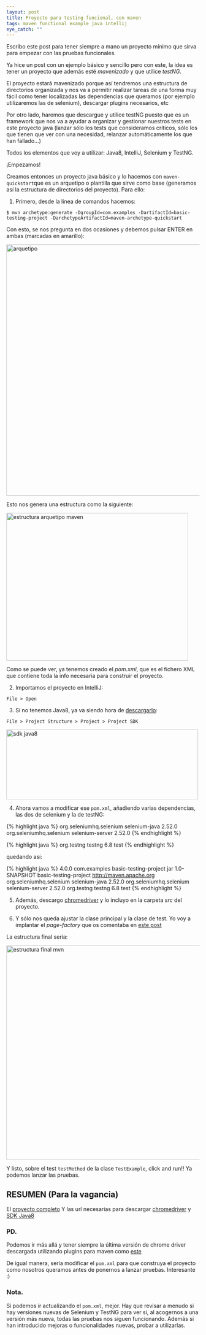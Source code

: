 ```yaml
---
layout: post
title: Proyecto para testing funcional, con maven
tags: maven functional example java intellij
eye_catch: ""
---
```


Escribo este post para tener siempre a mano un proyecto mínimo que sirva para empezar con las pruebas funcionales.

Ya hice un post con un ejemplo básico y sencillo pero con este, la idea es tener un proyecto que además 
esté *mavenizado* y que utilice *testNG*.

El proyecto estará mavenizado porque así tendremos una estructura de directorios organizada y nos va a permitir 
realizar tareas de una forma muy fácil como tener localizadas las dependencias que queramos 
(por ejemplo utilizaremos las de selenium), descargar plugins necesarios, etc

Por otro lado, haremos que descargue y utilice testNG puesto que es un framework que nos va a ayudar a organizar 
y gestionar nuestros tests en este proyecto java (lanzar sólo los tests que consideramos críticos, 
sólo los que tienen que ver con una necesidad, relanzar automáticamente los que han fallado...)

Todos los elementos que voy a utilizar: Java8, IntelliJ, Selenium y TestNG.

¡Empezamos!

Creamos entonces un proyecto java básico y lo hacemos con `maven-quickstart`que es un arquetipo o plantilla 
que sirve como base (generamos así la estructura de directorios del proyecto). Para ello:

1. Primero, desde la linea de comandos hacemos:

```
$ mvn archetype:generate -DgroupId=com.examples -DartifactId=basic-testing-project -DarchetypeArtifactId=maven-archetype-quickstart
```

Con esto, se nos pregunta en dos ocasiones y debemos pulsar ENTER en ambas (marcadas en amarillo):

<a data-flickr-embed="true"  href="https://www.flickr.com/photos/135417629@N05/26139694431/in/dateposted-public/" title="arquetipo"><img src="https://farm2.staticflickr.com/1682/26139694431_bb8a5e2b42_b.jpg" width="1017" height="655" alt="arquetipo"></a><script async src="//embedr.flickr.com/assets/client-code.js" charset="utf-8"></script>

Esto nos genera una estructura como la siguiente:

<a data-flickr-embed="true"  href="https://www.flickr.com/photos/135417629@N05/26180120586/in/dateposted-public/" title="estructura arquetipo maven"><img src="https://farm2.staticflickr.com/1594/26180120586_38ea896651.jpg" width="474" height="385" alt="estructura arquetipo maven"></a><script async src="//embedr.flickr.com/assets/client-code.js" charset="utf-8"></script>

Como se puede ver, ya tenemos creado el _pom.xml_, que es el fichero XML que contiene toda la info necesaria para construir el proyecto.

2.  Importamos el proyecto en IntelliJ:

```
File > Open
```

3.  Si no tenemos Java8, ya va siendo hora de [descargarlo](http://www.oracle.com/technetwork/java/javase/downloads/jdk8-downloads-2133151.html):

```
File > Project Structure > Project > Project SDK
```

<a data-flickr-embed="true"  href="https://www.flickr.com/photos/135417629@N05/26113643532/in/dateposted-public/" title="sdk java8"><img src="https://farm2.staticflickr.com/1617/26113643532_7ff22e6c3b.jpg" width="500" height="182" alt="sdk java8"></a><script async src="//embedr.flickr.com/assets/client-code.js" charset="utf-8"></script>

4.  Ahora vamos a modificar ese `pom.xml`, añadiendo varias dependencias, las dos de selenium y la de testNG:
      
{% highlight java %}
<dependency>
      <groupId>org.seleniumhq.selenium</groupId>
      <artifactId>selenium-java</artifactId>
      <version>2.52.0</version>
</dependency>
<dependency>
      <groupId>org.seleniumhq.selenium</groupId>
      <artifactId>selenium-server</artifactId>
      <version>2.52.0</version>
</dependency>
{% endhighlight %}

{% highlight java %}
<dependency>
      <groupId>org.testng</groupId>
      <artifactId>testng</artifactId>
      <version>6.8</version>
      <scope>test</scope>
</dependency>
{% endhighlight %}

quedando así:

{% highlight java %}
<project xmlns="http://maven.apache.org/POM/4.0.0" xmlns:xsi="http://www.w3.org/2001/XMLSchema-instance"
  xsi:schemaLocation="http://maven.apache.org/POM/4.0.0 http://maven.apache.org/maven-v4_0_0.xsd">
  <modelVersion>4.0.0</modelVersion>
  <groupId>com.examples</groupId>
  <artifactId>basic-testing-project</artifactId>
  <packaging>jar</packaging>
  <version>1.0-SNAPSHOT</version>
  <name>basic-testing-project</name>
  <url>http://maven.apache.org</url>
  <dependencies>
    <dependency>
      <groupId>org.seleniumhq.selenium</groupId>
      <artifactId>selenium-java</artifactId>
      <version>2.52.0</version>
    </dependency>
    <dependency>
      <groupId>org.seleniumhq.selenium</groupId>
      <artifactId>selenium-server</artifactId>
      <version>2.52.0</version>
    </dependency>
    <dependency>
      <groupId>org.testng</groupId>
      <artifactId>testng</artifactId>
      <version>6.8</version>
      <scope>test</scope>
    </dependency>
  </dependencies>
</project>
{% endhighlight %}

5.  Además, descargo [chromedriver](https://sites.google.com/a/chromium.org/chromedriver/downloads) y lo incluyo en la carpeta *src* del proyecto.

6. Y sólo nos queda ajustar la clase principal y la clase de test. Yo voy a implantar el *page-factory* que os comentaba en [este post](http://emerrefe.github.io/qa-blog/pagefactory-pattern)

La estructura final sería:

<a data-flickr-embed="true"  href="https://www.flickr.com/photos/135417629@N05/26206267085/in/dateposted-public/" title="estructura final mvn"><img src="https://farm2.staticflickr.com/1582/26206267085_cbae923931_b.jpg" width="1024" height="559" alt="estructura final mvn"></a><script async src="//embedr.flickr.com/assets/client-code.js" charset="utf-8"></script>

Y listo, sobre el test `testMethod` de la clase `TestExample`, click and run!! 
Ya podemos lanzar las pruebas.

## RESUMEN (Para la vagancia)
El [proyecto completo](https://github.com/emerrefe/basic-testing-project/archive/master.zip)
Y las url necesarias para descargar [chromedriver](https://sites.google.com/a/chromium.org/chromedriver/downloads) 
y [SDK Java8](http://www.oracle.com/technetwork/java/javase/downloads/jdk8-downloads-2133151.html)


### PD. 
Podemos ir más allá y tener siempre la última versión de chrome driver descargada utilizando plugins para maven como 
[este](https://github.com/webdriverextensions/webdriverextensions-maven-plugin)

De igual manera, sería modificar el `pom.xml` para que construya el proyecto como nosotros queramos antes de ponernos a lanzar pruebas. Interesante :)

### Nota.
Si podemos ir actualizando el `pom.xml`, mejor. Hay que revisar a menudo si hay versiones nuevas de Selenium y TestNG para ver si, al acogernos a una versión más nueva, todas las pruebas nos siguen funcionando. Además si han introducido mejoras o funcionalidades nuevas, probar a utilizarlas.
